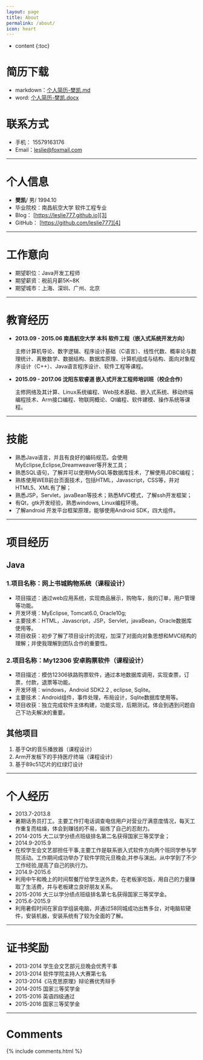 ```yaml
---
layout: page
title: About
permalink: /about/
icon: heart
---
```


* content
{:toc}

# 简历下载
 - markdown：[个人简历-樊凯.md][1]
 - word: [个人简历-樊凯.docx][2]
# 联系方式

- 手机：  15579163176
- Email：leslie@foxmail.com

---

# 个人信息

- **樊凯**/ 男/ 1994.10
- 毕业院校：南昌航空大学 软件工程专业
- Blog：             [https://leslie777.github.io][3]
- GitHub：        [https://github.com/leslie777][4]

---

# 工作意向

- 期望职位：Java开发工程师
- 期望薪资：税前月薪5K~8K
- 期望城市：上海、深圳、广州、北京

---

# 教育经历

- **2013.09 - 2015.06 南昌航空大学 本科 软件工程（嵌入式系统开发方向）**

  主修计算机导论、数字逻辑、程序设计基础（C语言）、线性代数、概率论与数理统计、离散数学、数据结构、数据库原理、计算机组成与结构、面向对象程序设计（C++）、Java语言程序设计、软件工程等课程。

- **2015.09 - 2017.06 沈阳东软睿道 嵌入式开发工程师培训班（校企合作）**

  主修网络及其计算、Linux系统编程、Web技术基础、嵌入式系统、移动终端编程技术、Arm接口编程、物联网概论、Qt编程、软件建模、操作系统等课程。

---

# 技能
- 熟悉Java语言，并且有良好的编码规范。会使用MyEclipse,Eclipse,Dreamweaver等开发工具；
- 熟悉SQL语句，了解并可以使用MySQL等数据库技术，了解使用JDBC编程；
- 熟练使用WEB前台页面技术，包括HTML，Javascript，CSS等，并对HTML5、XML有了解；
- 熟悉JSP，Servlet，javaBean等技术；熟悉MVC模式，了解ssh开发框架；
- 有Qt，gtk开发经验，熟悉windows,  Linux编程环境。 
- 了解android 开发平台框架原理，能够使用Android SDK，四大组件。

---

# 项目经历 

## Java

### 1.项目名称：网上书城购物系统（课程设计）
- 项目描述：通过web应用系统，实现商品展示，购物车，我的订单，用户管理等功能。
- 开发环境：MyEclipse, Tomcat6.0, Oracle10g; 
- 主要技术：HTML，Javascript，JSP，Servlet，javaBean，Oracle数据库使用等。
- 项目收获：初步了解了项目设计的流程，加深了对面向对象思想和MVC结构的理解；并使我理解到团队合作的重要性。


### 2.项目名称：My12306 安卓购票软件（课程设计）
- 项目描述：模仿12306铁路购票软件，通过本地数据库调用，实现查票，订票，付款，退票等功能。
-  开发环境：windows，Android SDK2.2 , eclipse, Sqlite。
- 主要技术：Android组件，事件处理，布局设计，Sqlite数据库使用等。
- 项目收获：独立完成软件主体构建，功能实现，后期测试。体会到遇到问题自己下功夫解决的重要。



## 其他项目

1. 基于Qt的音乐播放器（课程设计）
2. Arm开发板下的手持医疗终端（课程设计）
3. 基于89c51芯片的红绿灯设计

---

# 个人经历

- 2013.7-2013.8
- 暑期话务员打工。主要工作打电话调查电信用户对营业厅满意度情况，每天工作重复而枯燥，体会到赚钱的不易，锻炼了自己的忍耐力。
- 2014-2015 大二以学分绩点班级排名第二名获得国家三等奖学金；
- 2014.9-2015.9
- 在校学生会文艺部担任干事,主要工作是联系嵌入式软件方向两个班同学参与学院活动。工作期间成功举办了软件学院元旦晚会,并参与演出。从中学到了不少工作经验,提高了自己的执行力。
- 2014.9-2015.6  
- 利用中午和晚上的时间帮餐厅给学生送外卖，在老板家吃饭，用自己的力量赚取了生活费，并与老板建立良好朋友关系。
- 2015-2016 大三以学分绩点班级排名第七名获得国家三等奖学金。
- 2015.6-2015.9 
- 利用暑假时间在家自学组装电脑，并通过58同城成功出售多台，对电脑软硬件，安装机器，安装系统有了较为全面的了解。

---

# 证书奖励

- 2013-2014 学生会文艺部元旦晚会优秀干事
- 2013-2014 软件学院主持人大赛第七名
- 2013-2014《马克思原理》辩论赛优秀辩手
- 2014-2015 国家三等奖学金
- 2015-2016 英语四级通过
- 2015-2016 国家三等奖学金

---

# Comments

{% include comments.html %}


  [1]: http://ode4iz3qu.bkt.clouddn.com/%E4%B8%AA%E4%BA%BA%E7%AE%80%E5%8E%86-%E6%A8%8A%E5%87%AF.md
  [2]: http://ode4iz3qu.bkt.clouddn.com/%E4%B8%AA%E4%BA%BA%E7%AE%80%E5%8E%86-%E6%A8%8A%E5%87%AF.docx
  [3]: https://leslie777.github.io
  [4]: https://github.com/leslie777